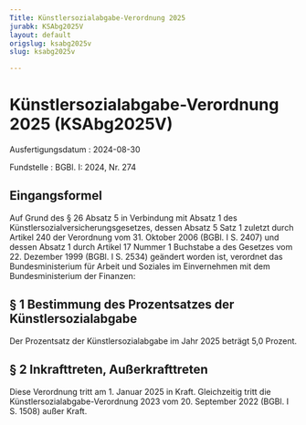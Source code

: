 ```yaml
---
Title: Künstlersozialabgabe-Verordnung 2025
jurabk: KSAbg2025V
layout: default
origslug: ksabg2025v
slug: ksabg2025v

---
```


# Künstlersozialabgabe-Verordnung 2025 (KSAbg2025V)

Ausfertigungsdatum
:   2024-08-30

Fundstelle
:   BGBl. I: 2024, Nr. 274


## Eingangsformel

Auf Grund des § 26 Absatz 5 in Verbindung mit Absatz 1 des Künstlersozialversicherungsgesetzes, dessen Absatz 5 Satz 1 zuletzt durch Artikel 240 der Verordnung vom 31. Oktober 2006 (BGBl. I S. 2407) und dessen Absatz 1 durch Artikel 17 Nummer 1 Buchstabe a des Gesetzes vom 22. Dezember 1999 (BGBl. I S. 2534) geändert worden ist, verordnet das Bundesministerium für Arbeit und Soziales im Einvernehmen mit dem Bundesministerium der Finanzen:


## § 1 Bestimmung des Prozentsatzes der Künstlersozialabgabe

Der Prozentsatz der Künstlersozialabgabe im Jahr 2025 beträgt 5,0 Prozent.


## § 2 Inkrafttreten, Außerkrafttreten

Diese Verordnung tritt am 1. Januar 2025 in Kraft. Gleichzeitig tritt die Künstlersozialabgabe-Verordnung 2023 vom 20. September 2022 (BGBl. I S. 1508) außer Kraft.

